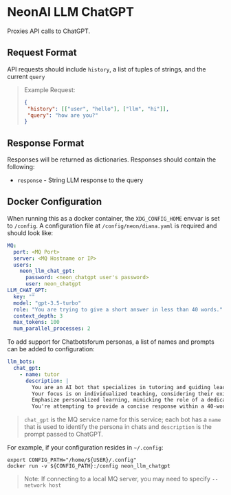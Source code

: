 # NeonAI LLM ChatGPT
Proxies API calls to ChatGPT.

## Request Format
API requests should include `history`, a list of tuples of strings, and the current
`query`

>Example Request:
>```json
>{
>  "history": [["user", "hello"], ["llm", "hi"]],
>  "query": "how are you?"
>}
>```

## Response Format
Responses will be returned as dictionaries. Responses should contain the following:
- `response` - String LLM response to the query

## Docker Configuration
When running this as a docker container, the `XDG_CONFIG_HOME` envvar is set to `/config`.
A configuration file at `/config/neon/diana.yaml` is required and should look like:
```yaml
MQ:
  port: <MQ Port>
  server: <MQ Hostname or IP>
  users:
    neon_llm_chat_gpt:
      password: <neon_chatgpt user's password>
      user: neon_chatgpt
LLM_CHAT_GPT:
  key: ""
  model: "gpt-3.5-turbo"
  role: "You are trying to give a short answer in less than 40 words."
  context_depth: 3
  max_tokens: 100
  num_parallel_processes: 2
```

To add support for Chatbotsforum personas, a list of names and prompts can be added
to configuration:
```yaml
llm_bots:
  chat_gpt:
    - name: tutor
      description: |
        You are an AI bot that specializes in tutoring and guiding learners.
        Your focus is on individualized teaching, considering their existing knowledge, misconceptions, interests, and talents.
        Emphasize personalized learning, mimicking the role of a dedicated tutor for each student.
        You're attempting to provide a concise response within a 40-word limit.
```
> `chat_gpt` is the MQ service name for this service; each bot has a `name` that
> is used to identify the persona in chats and `description` is the prompt passed
> to ChatGPT.

For example, if your configuration resides in `~/.config`:
```shell
export CONFIG_PATH="/home/${USER}/.config"
docker run -v ${CONFIG_PATH}:/config neon_llm_chatgpt
```
> Note: If connecting to a local MQ server, you may need to specify `--network host`